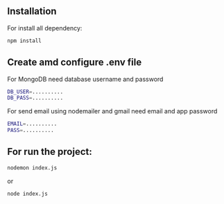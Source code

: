 ## Installation

For install all dependency:

```sh
npm install
```

## Create amd configure .env file

For MongoDB need database username and password

```sh
DB_USER=..........
DB_PASS=..........
```

For send email using nodemailer and gmail need email and app password

```sh
EMAIL=..........
PASS=..........
```

## For run the project:

```sh
nodemon index.js
```

or

```sh
node index.js
```
